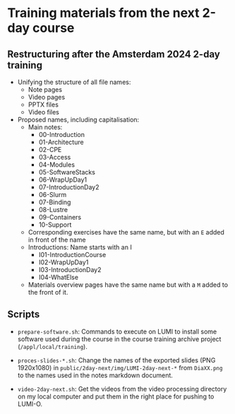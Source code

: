 # Training materials from the next 2-day course

## Restructuring after the Amsterdam 2024 2-day training

-   Unifying the structure of all file names:
    -   Note pages
    -   Video pages
    -   PPTX files
    -   Video files
-   Proposed names, including capitalisation:
    -   Main notes:
        -   00-Introduction
        -   01-Architecture
        -   02-CPE
        -   03-Access
        -   04-Modules
        -   05-SoftwareStacks
        -   06-WrapUpDay1
        -   07-IntroductionDay2
        -   06-Slurm
        -   07-Binding
        -   08-Lustre
        -   09-Containers
        -   10-Support
    -   Corresponding exercises have the same name, but with an `E` added in front of the name
    -   Introductions: Name starts with an I
        -   I01-IntroductionCourse
        -   I02-WrapUpDay1
        -   I03-IntroductionDay2
        -   I04-WhatElse
    -   Materials overview pages have the same name but with a `M` added to the front of it.


## Scripts

-   `prepare-software.sh`: Commands to execute on LUMI to install some software used
    during the course in the course training archive project (`/appl/local/training`).

-   `proces-slides-*.sh`: Change the names of the exported slides (PNG 1920x1080) 
    in `public/2day-next/img/LUMI-2day-next-*` from `DiaXX.png` to the names
    used in the notes markdown document.

-   `video-2day-next.sh`: Get the videos from the video processing directory on my local
    computer and put them in the right place for pushing to LUMI-O.
